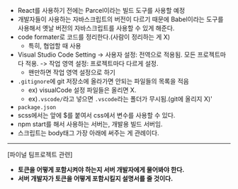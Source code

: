 - React를 사용하기 전에는 Parcel이라는 빌드 도구를 사용할 예정
- 개발자들이 사용하는 자바스크립트의 버전이 다르기 때문에 Babel이라는 도구를 사용해서 옛날 버전의 자바스크립트를 사용할 수 있게 해준다. 
- code formater로 코드를 정리한다.(사람이 정리하는 게 X)
    - 특히, 협업할 때 사용
- Visual Studio Code Setting
    -> 사용자 설정: 전역으로 적용됨. 모든 프로젝트마다 적용.
    -> 작업 영역 설정: 프로젝트마다 다르게 설정.
    - 왠만하면 작업 영역 설정으로 하기
- `.gitignore`에 git 저장소에 올라가면 안되는 파일들의 목록을 적음
    - ex) visualCode 설정 파일들은 올리면 X. 
    - ex)`.vscode/`라고 넣으면 `.vscode`라는 폴더가 무시됨.(git에 올리지 X)'
- `package.json`
- scss에서는 앞에 $를 붙여서 css에서 변수를 사용할 수 있다.
- npm start를 해서 사용하는 서버는, 개발용 빌드 서버임.
- 스크립트는 body태그 가장 아래에 써주는 게 관례이다. 

---
[파이널 팀프로젝트 관련]
- **토큰을 어떻게 포함시켜야 하는지 서버 개발자에게 물어봐야 한다.**
- **서버 개발자가 토큰을 어떻게 포함시킬지 설명서를 줄 것이다.**
